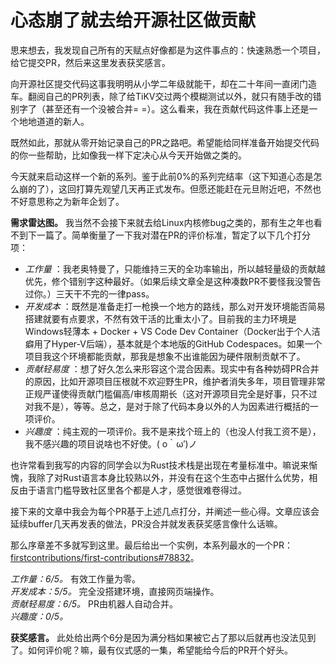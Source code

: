 # 心态崩了就去给开源社区做贡献

思来想去，我发现自己所有的天赋点好像都是为这件事点的：快速熟悉一个项目，给它提交PR，然后来这里发表获奖感言。

向开源社区提交代码这事我明明从小学二年级就能干，却在二十年间一直闭门造车。翻阅自己的PR列表，除了给TiKV交过两个模糊测试以外，就只有随手改的错别字了（甚至还有一个没被合并= =）。这么看来，我在贡献代码这件事上还是一个地地道道的新人。

既然如此，那就从零开始记录自己的PR之路吧。希望能给同样准备开始提交代码的你一些帮助，比如像我一样下定决心从今天开始做之类的。

今天就来启动这样一个新的系列。鉴于此前0%的系列完结率（这下知道心态是怎么崩的了），这回打算先观望几天再正式发布。但愿还能赶在元旦附近吧，不然也不好意思称之为新年企划了。

**需求雷达图。** 我当然不会接下来就去给Linux内核修bug之类的，那有生之年也看不到下一篇了。简单衡量了一下我对潜在PR的评价标准，暂定了以下几个打分项：
* *工作量* ：我老奥特曼了，只能维持三天的全功率输出，所以越轻量级的贡献越优先，修个错别字这种最好。（如果后续文章全是这种凑数PR不要怪我没警告过你。）三天干不完的一律pass。
* *开发成本* ：既然是准备走打一枪换一个地方的路线，那么对开发环境能否简易搭建就要有点要求，不然有效干活的比重太小了。目前我的主力环境是Windows轻薄本 + Docker + VS Code Dev Container（Docker出于个人洁癖用了Hyper-V后端），基本就是个本地版的GitHub Codespaces。如果一个项目我这个环境都能贡献，那我是想象不出谁能因为硬件限制贡献不了。
* *贡献轻易度* ：想了好久怎么来形容这个混合因素。现实中有各种妨碍PR合并的原因，比如开源项目压根就不欢迎野生PR，维护者消失多年，项目管理非常正规严谨使得贡献门槛偏高/审核周期长（这对开源项目完全是好事，只不过对我不是），等等。总之，是对于除了代码本身以外的人为因素进行概括的一项评价。
* *兴趣度* ：纯主观的一项评价。我不是来找个班上的（也没人付我工资不是），我不感兴趣的项目说啥也不好使。( o｀ω′)ノ

也许常看到我写的内容的同学会以为Rust技术栈是出现在考量标准中。嘛说来惭愧，我除了对Rust语言本身比较熟以外，并没有在这个生态中占据什么优势，相反由于语言门槛导致社区里各个都是人才，感觉很难卷得过。

接下来的文章中我会为每个PR基于上述几点打分，并阐述一些心得。文章应该会延续buffer几天再发表的做法，PR没合并就发表获奖感言像什么话嘛。

那么序章差不多就写到这里。最后给出一个实例，本系列最水的一个PR：[firstcontributions/first-contributions#78832][pr]。

*工作量：6/5。* 有效工作量为零。\
*开发成本：5/5。* 完全没搭建环境，直接网页端操作。\
*贡献轻易度：6/5。* PR由机器人自动合并。\
*兴趣度：0/5。*

**获奖感言。** 此处给出两个6分是因为满分档如果被它占了那以后就再也没法见到了。如何评价呢？嘛，最有仪式感的一集，希望能给今后的PR开个好头。

[pr]: https://github.com/firstcontributions/first-contributions/pull/78832